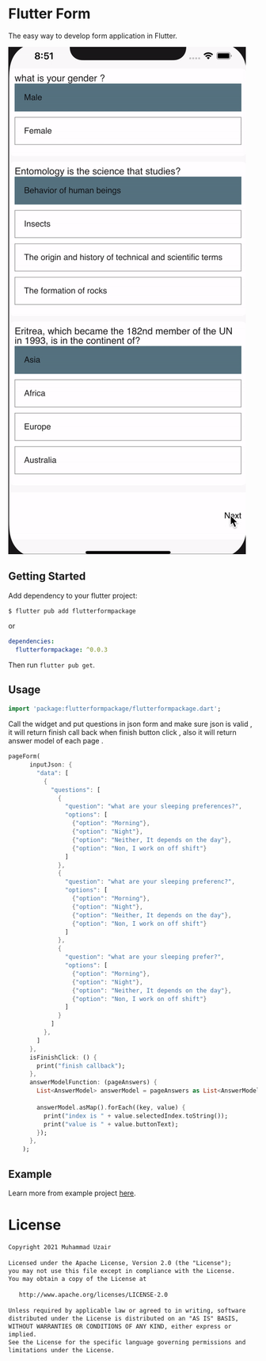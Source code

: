 
# Flutter Form

The easy way to develop form application in Flutter.

<img src="https://github.com/uzairiqbal91/FlutterPageForm/blob/main/asset/file.gif" />

## Getting Started

Add dependency to your flutter project:

```
$ flutter pub add flutterformpackage
```

or

```yaml
dependencies:
  flutterformpackage: ^0.0.3
```

Then run `flutter pub get`.


## Usage

```dart
import 'package:flutterformpackage/flutterformpackage.dart';
```

Call the widget and put questions in json form and make sure json is valid , it will return finish call back when finish button click , also it will return answer model of each page .

```dart
pageForm(
      inputJson: {
        "data": [
          {
            "questions": [
              {
                "question": "what are your sleeping preferences?",
                "options": [
                  {"option": "Morning"},
                  {"option": "Night"},
                  {"option": "Neither, It depends on the day"},
                  {"option": "Non, I work on off shift"}
                ]
              },
              {
                "question": "what are your sleeping preferenc?",
                "options": [
                  {"option": "Morning"},
                  {"option": "Night"},
                  {"option": "Neither, It depends on the day"},
                  {"option": "Non, I work on off shift"}
                ]
              },
              {
                "question": "what are your sleeping prefer?",
                "options": [
                  {"option": "Morning"},
                  {"option": "Night"},
                  {"option": "Neither, It depends on the day"},
                  {"option": "Non, I work on off shift"}
                ]
              }
            ]
          },
        ]
      },
      isFinishClick: () {
        print("finish callback");
      },
      answerModelFunction: (pageAnswers) {
        List<AnswerModel> answerModel = pageAnswers as List<AnswerModel>;

        answerModel.asMap().forEach((key, value) {
          print("index is " + value.selectedIndex.toString());
          print("value is " + value.buttonText);
        });
      },
    );
```

## Example

Learn more from example project [here](example).

# License

    Copyright 2021 Muhammad Uzair

    Licensed under the Apache License, Version 2.0 (the "License");
    you may not use this file except in compliance with the License.
    You may obtain a copy of the License at

       http://www.apache.org/licenses/LICENSE-2.0

    Unless required by applicable law or agreed to in writing, software
    distributed under the License is distributed on an "AS IS" BASIS,
    WITHOUT WARRANTIES OR CONDITIONS OF ANY KIND, either express or implied.
    See the License for the specific language governing permissions and
    limitations under the License.
